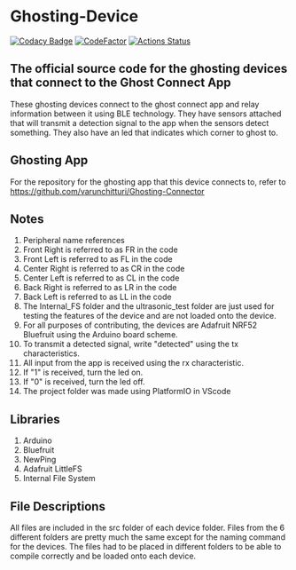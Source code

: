 # Ghosting-Device

[![Codacy Badge](https://app.codacy.com/project/badge/Grade/4d49067b5e7546a598f560febd2e2aeb)](https://www.codacy.com/manual/varunchitturi/Ghosting-Device?utm_source=github.com&amp;utm_medium=referral&amp;utm_content=varunchitturi/Ghosting-Device&amp;utm_campaign=Badge_Grade)
[![CodeFactor](https://www.codefactor.io/repository/github/varunchitturi/ghosting-device/badge)](https://www.codefactor.io/repository/github/varunchitturi/ghosting-device)
[![Actions Status](https://github.com/varunchitturi/Ghosting-Device/workflows/Build/badge.svg)](https://github.com/varunchitturi/Ghosting-Device/actions)

## The official source code for the ghosting devices that connect to the Ghost Connect App

These ghosting devices connect to the ghost connect app and relay information between it using BLE technology.
They have sensors attached that will transmit a detection signal to the app when the sensors detect something.
They also have an led that indicates which corner to ghost to.

## Ghosting App

For the repository for the ghosting app that this device connects to, refer to https://github.com/varunchitturi/Ghosting-Connector

## Notes

1. Peripheral name references
  1. Front Right is referred to as FR in the code
  2. Front Left is referred to as FL in the code
  3. Center Right is referred to as CR in the code
  4. Center Left is referred to as CL in the code
  5. Back Right is referred to as LR in the code
  6. Back Left is referred to as LL in the code
2. The Internal_FS folder and the ultrasonic_test folder are just used for testing the features of the device and are not loaded onto the device.
3. For all purposes of contributing, the devices are Adafruit NRF52 Bluefruit using the Arduino board scheme.
4. To transmit a detected signal, write "detected" using the tx characteristics.
5. All input from the app is received using the rx characteristic.
  1. If "1" is received, turn the led on.
  2. If "0" is received, turn the led off.
6. The project folder was made using PlatformIO in VScode

## Libraries

1. Arduino
2. Bluefruit
3. NewPing
4. Adafruit LittleFS
5. Internal File System

## File Descriptions
 
 All files are included in the src folder of each device folder.
 Files from the 6 different folders are pretty much the same except for the naming command for the devices.
 The files had to be placed in different folders to be able to compile correctly and be loaded onto each device.

